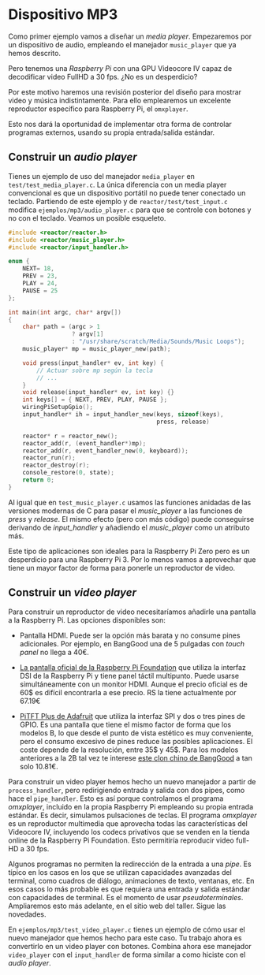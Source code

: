 [//]: # (-*- mode: markdown; coding: utf-8 -*-)

# Dispositivo MP3

Como primer ejemplo vamos a diseñar un *media player*.  Empezaremos
por un dispositivo de audio, empleando el manejador `music_player` que
ya hemos descrito.

Pero tenemos una *Raspberry Pi* con una GPU Videocore IV capaz de
decodificar video FullHD a 30 fps. ¿No es un desperdicio?

Por este motivo haremos una revisión posterior del diseño para mostrar
video y música indistintamente.  Para ello emplearemos un excelente
reproductor específico para Raspberry Pi, el `omxplayer`.

Esto nos dará la oportunidad de implementar otra forma de controlar
programas externos, usando su propia entrada/salida estándar.

## Construir un *audio player*

Tienes un ejemplo de uso del manejador `media_player` en
`test/test_media_player.c`.  La única diferencia con un media player
convencional es que un dispositivo portátil no puede tener conectado
un teclado.  Partiendo de este ejemplo y de
`reactor/test/test_input.c` modifica `ejemplos/mp3/audio_player.c`
para que se controle con botones y no con el teclado.  Veamos un
posible esqueleto.

``` C
#include <reactor/reactor.h>
#include <reactor/music_player.h>
#include <reactor/input_handler.h>

enum {
    NEXT= 18,
    PREV = 23,
    PLAY = 24,
    PAUSE = 25
};

int main(int argc, char* argv[])
{
    char* path = (argc > 1
                  ? argv[1]
                  : "/usr/share/scratch/Media/Sounds/Music Loops");
    music_player* mp = music_player_new(path);

    void press(input_handler* ev, int key) {
        // Actuar sobre mp según la tecla
        // ...
    }
    void release(input_handler* ev, int key) {}    
    int keys[] = { NEXT, PREV, PLAY, PAUSE };
    wiringPiSetupGpio();
    input_handler* ih = input_handler_new(keys, sizeof(keys),
                                          press, release)

    reactor* r = reactor_new();
    reactor_add(r, (event_handler*)mp);
    reactor_add(r, event_handler_new(0, keyboard));
    reactor_run(r);
    reactor_destroy(r);
    console_restore(0, state);
    return 0;
}
```

Al igual que en `test_music_player.c` usamos las funciones anidadas de
las versiones modernas de C para pasar el *music_player* a las
funciones de *press* y *release*.  El mismo efecto (pero con más
código) puede conseguirse derivando de *input_handler* y añadiendo el
*music_player* como un atributo más.

Este tipo de aplicaciones son ideales para la Raspberry Pi Zero pero
es un desperdicio para una Raspberry Pi 3.  Por lo menos vamos a
aprovechar que tiene un mayor factor de forma para ponerle un
reproductor de video.

## Construir un *video player*

Para construir un reproductor de video necesitaríamos añadirle una
pantalla a la Raspberry Pi.  Las opciones disponibles son:

* Pantalla HDMI. Puede ser la opción más barata y no consume pines
  adicionales.  Por ejemplo, en BangGood una de 5 pulgadas con *touch
  panel* no llega a 40€.

* [La pantalla oficial de la Raspberry Pi Foundation](https://www.raspberrypi.org/blog/the-eagerly-awaited-raspberry-pi-display/)
  que utiliza la interfaz DSI de la Raspberry Pi y tiene panel táctil
  multipunto.  Puede usarse simultáneamente con un monitor HDMI.
  Aunque el precio oficial es de 60$ es difícil encontrarla a ese
  precio.  RS la tiene actualmente por 67.19€

* [PiTFT Plus de Adafruit](https://www.adafruit.com/product/2441) que
  utiliza la interfaz SPI y dos o tres pines de GPIO.  Es una pantalla
  que tiene el mismo factor de forma que los modelos B, lo que desde
  el punto de vista estético es muy conveniente, pero el consumo
  excesivo de pines reduce las posibles aplicaciones.  El coste
  depende de la resolución, entre 35$ y 45$.  Para los modelos
  anteriores a la 2B tal vez te interese
  [este clon chino de BangGood](http://www.banggood.com/3_2-Inch-TFT-LCD-Display-Module-Touch-Screen-For-Raspberry-Pi-B-B-A-p-1011516.html)
  a tan solo 10.81€.

Para construir un video player hemos hecho un nuevo manejador a partir
de `process_handler`, pero redirigiendo entrada y salida con dos
pipes, como hace el `pipe_handler`.  Esto es así porque controlamos
el programa *omxplayer*, incluido en la propia Raspberry Pi empleando
su propia entrada estándar.  Es decir, simulamos pulsaciones de
teclas.  El programa *omxplayer* es un reproductor multimedia que
aprovecha todas las características del Videocore IV, incluyendo los
codecs privativos que se venden en la tienda online de la Raspberry Pi
Foundation. Esto permitiría reproducir video full-HD a 30 fps.

Algunos programas no permiten la redirección de la entrada a una
*pipe*.  Es típico en los casos en los que se utilizan capacidades
avanzadas del terminal, como cuadros de diálogo, animaciones de texto,
ventanas, etc.  En esos casos lo más probable es que requiera una
entrada y salida estándar con capacidades de terminal.  Es el momento
de usar *pseudoterminales*.  Ampliaremos esto más adelante, en el
sitio web del taller.  Sigue las novedades.

En `ejemplos/mp3/test_video_player.c` tienes un ejemplo de cómo usar
el nuevo manejador que hemos hecho para este caso.  Tu trabajo ahora
es convertirlo en un video player con botones.  Combina ahora ese
manejador `video_player` con el `input_handler` de forma similar a
como hiciste con el *audio player*.
